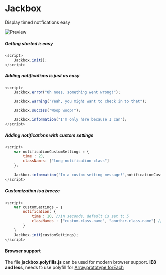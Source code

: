 # Jackbox
Display timed notifications easy


![Preview](https://github.com/ja1984/jackbox/blob/master/preview.gif)


##### Getting started is easy

```javascript
<script>
    Jackbox.init();
</script>
```

##### Adding notifications is just as easy
```javascript
<script>
    Jackbox.error("Oh noes, something went wrong!");

    Jackbox.warning("Yeah, you might want to check in to that");

    Jackbox.success("Woop woop!");

    Jackbox.information("I'm only here because I can");
</script>
```

##### Adding notifications with custom settings
```javascript
<script>
    var notificationCustomSettings = {
		time : 20,
		classNames: ["long-notification-class"]
	};
	
	Jackbox.information('Im a custom setting message!',notificationCustomSettings);
</script>
```

##### Customization is a breeze
```javascript
<script>
    var customSettings = {
        notification: {
            time : 10, //in seconds, default is set to 5
            classNames : ["custom-class-name", "another-class-name"] //Array of classes
        }
    }
    Jackbox.init(customSettings);
</script>
```

#### Browser support
The file **jackbox.polyfills.js** can be used for modern browser support. 
**IE8 and less**, needs to use polyfill for [Array.prototype.forEach](https://developer.mozilla.org/en-US/docs/Web/JavaScript/Reference/Global_Objects/Array/forEach)
